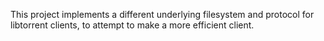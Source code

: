 This project implements a different underlying filesystem and protocol for libtorrent clients, to attempt to make a more efficient client.